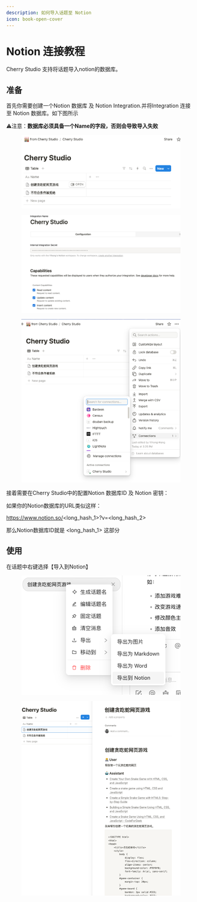 ```yaml
---
description: 如何导入话题至 Notion
icon: book-open-cover
---
```


# Notion 连接教程
Cherry Studio 支持将话题导入notion的数据库。

## 准备
首先你需要创建一个Notion 数据库 及 Notion Integration.并将Integration 连接至 Notion 数据库。如下图所示

⚠️注意：**数据库必须具备一个Name的字段，否则会导致导入失败**

<figure><img src="../.gitbook/assets/image_notion1.png" alt=""><figcaption></figcaption></figure>

<figure><img src="../.gitbook/assets/image_notion_5.png" alt=""><figcaption></figcaption></figure>

<figure><img src="../.gitbook/assets/image_notion3.png" alt=""><figcaption></figcaption></figure>



接着需要在Cherry Studio中的配置Notion 数据库ID 及 Notion 密钥：




如果你的Notion数据库的URL类似这样：

https://www.notion.so/<long_hash_1>?v=<long_hash_2>

那么Notion数据库ID就是 <long_hash_1> 这部分




## 使用
在话题中右键选择【导入到Notion】
<figure><img src="../.gitbook/assets/image_notion_4.png" alt=""><figcaption></figcaption></figure>

<figure><img src="../.gitbook/assets/image_notion2.png" alt=""><figcaption></figcaption></figure>



